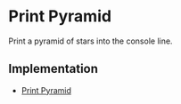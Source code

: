 # Print Pyramid

Print a pyramid of stars into the console line.

## Implementation

* [Print Pyramid](https://github.com/TannerGabriel/learning-go/blob/master/beginner-programs/PyramidOfStars/pyramid.go)